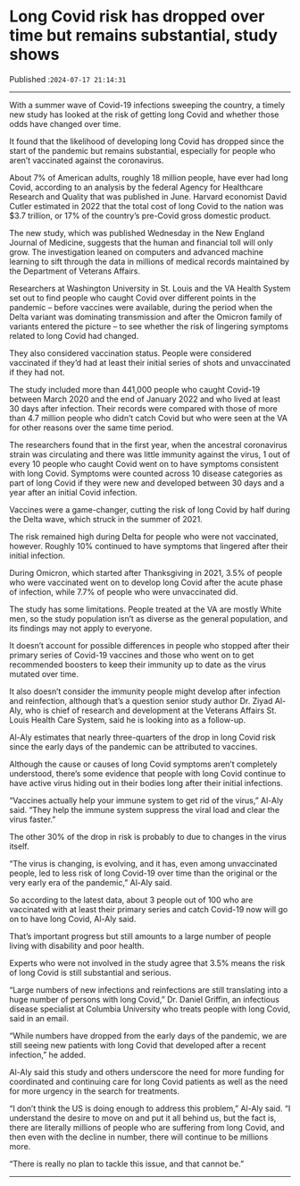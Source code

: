 # Long Covid risk has dropped over time but remains substantial, study shows

Published :`2024-07-17 21:14:31`

---

With a summer wave of Covid-19 infections sweeping the country, a timely new study has looked at the risk of getting long Covid and whether those odds have changed over time.

It found that the likelihood of developing long Covid has dropped since the start of the pandemic but remains substantial, especially for people who aren’t vaccinated against the coronavirus.

About 7% of American adults, roughly 18 million people, have ever had long Covid, according to an analysis by the federal Agency for Healthcare Research and Quality that was published in June. Harvard economist David Cutler estimated in 2022 that the total cost of long Covid to the nation was $3.7 trillion, or 17% of the country’s pre-Covid gross domestic product.

The new study, which was published Wednesday in the New England Journal of Medicine, suggests that the human and financial toll will only grow. The investigation leaned on computers and advanced machine learning to sift through the data in millions of medical records maintained by the Department of Veterans Affairs.

Researchers at Washington University in St. Louis and the VA Health System set out to find people who caught Covid over different points in the pandemic – before vaccines were available, during the period when the Delta variant was dominating transmission and after the Omicron family of variants entered the picture – to see whether the risk of lingering symptoms related to long Covid had changed.

They also considered vaccination status. People were considered vaccinated if they’d had at least their initial series of shots and unvaccinated if they had not.

The study included more than 441,000 people who caught Covid-19 between March 2020 and the end of January 2022 and who lived at least 30 days after infection. Their records were compared with those of more than 4.7 million people who didn’t catch Covid but who were seen at the VA for other reasons over the same time period.

The researchers found that in the first year, when the ancestral coronavirus strain was circulating and there was little immunity against the virus, 1 out of every 10 people who caught Covid went on to have symptoms consistent with long Covid. Symptoms were counted across 10 disease categories as part of long Covid if they were new and developed between 30 days and a year after an initial Covid infection.

Vaccines were a game-changer, cutting the risk of long Covid by half during the Delta wave, which struck in the summer of 2021.

The risk remained high during Delta for people who were not vaccinated, however. Roughly 10% continued to have symptoms that lingered after their initial infection.

During Omicron, which started after Thanksgiving in 2021, 3.5% of people who were vaccinated went on to develop long Covid after the acute phase of infection, while 7.7% of people who were unvaccinated did.

The study has some limitations. People treated at the VA are mostly White men, so the study population isn’t as diverse as the general population, and its findings may not apply to everyone.

It doesn’t account for possible differences in people who stopped after their primary series of Covid-19 vaccines and those who went on to get recommended boosters to keep their immunity up to date as the virus mutated over time.

It also doesn’t consider the immunity people might develop after infection and reinfection, although that’s a question senior study author Dr. Ziyad Al-Aly, who is chief of research and development at the Veterans Affairs St. Louis Health Care System, said he is looking into as a follow-up.

Al-Aly estimates that nearly three-quarters of the drop in long Covid risk since the early days of the pandemic can be attributed to vaccines.

Although the cause or causes of long Covid symptoms aren’t completely understood, there’s some evidence that people with long Covid continue to have active virus hiding out in their bodies long after their initial infections.

“Vaccines actually help your immune system to get rid of the virus,” Al-Aly said. “They help the immune system suppress the viral load and clear the virus faster.”

The other 30% of the drop in risk is probably to due to changes in the virus itself.

“The virus is changing, is evolving, and it has, even among unvaccinated people, led to less risk of long Covid-19 over time than the original or the very early era of the pandemic,” Al-Aly said.

So according to the latest data, about 3 people out of 100 who are vaccinated with at least their primary series and catch Covid-19 now will go on to have long Covid, Al-Aly said.

That’s important progress but still amounts to a large number of people living with disability and poor health.

Experts who were not involved in the study agree that 3.5% means the risk of long Covid is still substantial and serious.

“Large numbers of new infections and reinfections are still translating into a huge number of persons with long Covid,” Dr. Daniel Griffin, an infectious disease specialist at Columbia University who treats people with long Covid, said in an email.

“While numbers have dropped from the early days of the pandemic, we are still seeing new patients with long Covid that developed after a recent infection,” he added.

Al-Aly said this study and others underscore the need for more funding for coordinated and continuing care for long Covid patients as well as the need for more urgency in the search for treatments.

“I don’t think the US is doing enough to address this problem,” Al-Aly said. “I understand the desire to move on and put it all behind us, but the fact is, there are literally millions of people who are suffering from long Covid, and then even with the decline in number, there will continue to be millions more.

“There is really no plan to tackle this issue, and that cannot be.”

---

